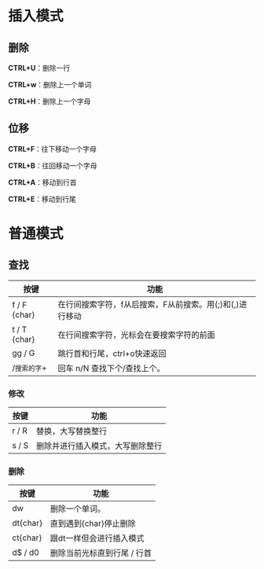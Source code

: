 # 插入模式

## 删除

**CTRL+U**：删除一行

**CTRL+w**：删除上一个单词

**CTRL+H**：删除上一个字母

## 位移

**CTRL+F**：往下移动一个字母

**CTRL+B**：往回移动一个字母

**CTRL+A**：移动到行首

**CTRL+E**：移动到行尾

# 普通模式

## 查找

| 按键         | 功能                                                     |
| ------------ | -------------------------------------------------------- |
| f / F {char} | 在行间搜索字符，f从后搜索，F从前搜索。用(;)和(,)进行移动 |
| t / T {char} | 在行间搜索字符，光标会在要搜索字符的前面                 |
| gg / G       | 跳行首和行尾，ctrl+o快速返回                             |
| /`搜索的字`+ | 回车 n/N 查找下个/查找上个。                             |

### 修改

| 按键  | 功能                             |
| ----- | -------------------------------- |
| r / R | 替换，大写替换整行               |
| s / S | 删除并进行插入模式，大写删除整行 |

### 删除

| 按键     | 功能                        |
| -------- | --------------------------- |
| dw       | 删除一个单词。              |
| dt{char} | 直到遇到{char}停止删除      |
| ct{char} | 跟dt一样但会进行插入模式    |
| d$ / d0  | 删除当前光标直到行尾 / 行首 |

